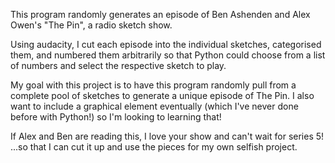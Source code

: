 This program randomly generates an episode of Ben Ashenden and Alex Owen's "The Pin", a radio sketch show.

Using audacity, I cut each episode into the individual sketches, categorised them, and numbered them arbitrarily so that Python could choose from a list of numbers and select the respective sketch to play.

My goal with this project is to have this program randomly pull from a complete pool of sketches to generate a unique episode of The Pin. I also want to include a graphical element eventually (which I've never done before with Python!) so I'm looking to learning that!

If Alex and Ben are reading this, I love your show and can't wait for series 5! ...so that I can cut it up and use the pieces for my own selfish project.
